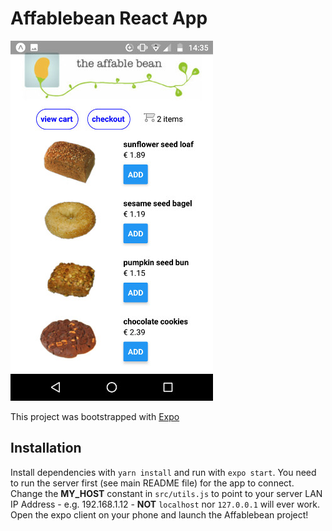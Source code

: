 # Affablebean React App

![Native](/native/native.jpg "Affablebean")

This project was bootstrapped with [Expo](https://expo.io/learn)

## Installation

Install dependencies with `yarn install` and run with `expo start`. You need to run the server first (see main README file) for the app to connect. Change the **MY_HOST** constant in `src/utils.js` to point to your server LAN IP Address - e.g. 192.168.1.12 - **NOT** `localhost` nor `127.0.0.1` will ever work. Open the expo client on your phone and launch the Affablebean project!